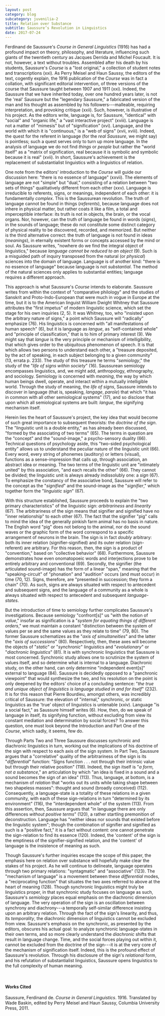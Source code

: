 ```yaml
---
layout: post
category: blog
subcategory: juvenilia-2
title: Relation over Substance
subtitle: Saussure’s Revolution in Linguistics
date: 2017-07-24
---
```


Ferdinand de Saussure's *Course in General Linguistics* (1916) has had a profound impact on theory, philosophy, and literature, influencing such giants of the twentieth century as Jacques Derrida and Michel Foucault. It is not, however, a text without troubles. Assembled after his death by his students, Saussure's *Course* is a "lost original," a collection of student notes and transcriptions (xxi). As Perry Meisel and Haun Saussy, the editors of the text, cogently explain, the 1916 publication of the *Course* was in fact a collation, with significant editorial intervention, of three versions of the course that Saussure taught between 1907 and 1911 (xxi). Indeed, the Saussure that we have inherited today, over one hundred years later, is not the 'real' Saussure but the "legendary Saussure," a fabricated version of the man and his thought as assembled by his followers---malleable, requiring interpretation, and provoking critique (xxii). Such, however, is illustrative of his project. As the editors write, language is, for Saussure, "identical" with "social" and "organic life," a "vast interactive project" (xviii). Language is not a matter of "mimesis" but of "signification" (xvi). Language, and the world with which it is "continuous," is a "web of signs" (xvii, xviii). Indeed, the quest for the referent in language (for the *real Saussure*, we might say) is pointless; such a quest serves only to turn up more language. In the analysis of language we do not find *things* or *people* but rather the "world itself" as a "matrix of signification, real because it is symbolic and symbolic because it is real" (xvii). In short, Saussure's achievement is the replacement of substantialist linguistics with a linguistics of relation.

One note from the editors' introduction to the *Course* will guide our discussion here: "there is no essence of language" (xxvii). The elements of language are not "simple" but "dual," consisting of a relation between "two sets of things" qualitatively different from each other (xxv). Language is irreducible to referents, signs, or meanings, independent of each other: it is fundamentally *complex*. This is the Saussurean revolution. The truth of language cannot be found in things (*referents*), because language does not inhere in physical matter, but rather coats it like a film, a total and imperceptible interface: its truth is not in objects, the brain, or the vocal organs. Nor, however, can the truth of language be found in words (*signs*), in the sounds of language; these do not constitute some distinct category of physical reality to be discovered, recorded, and memorized. But neither is the third alternative correct: the truth of language is not found in ideas (*meanings*), in eternally existent forms or concepts accessed by the mind or soul. As Saussure writes, "nowhere do we find the integral object of linguistics," because *language cannot be reduced to an object* (9). Such is a misguided path of inquiry transposed from the natural (or *physical*) sciences into the domain of language. Language is of another kind: "there is no essence of language" because language is not *substantial*. The method of the natural sciences only applies to substantial entities; language requires a different approach.

This approach is what Saussure's *Course* intends to elaborate. Saussure writes from within the context of "comparative philology" and the studies of Sanskrit and Proto-Indo-European that were much in vogue in Europe at the time, but it is to the American linguist William Dwight Whitney that Saussure attributes the "first impetus" of modern linguistic science, which set the stage for his own inquiries (2, 5). It was Whitney, too, who "insisted upon the arbitrary nature of signs," a point which Saussure will "radically" emphasize (76). His linguistics is concerned with "all manifestations of human speech" (6), but it is language as *langue*, as "self-contained whole" and "principle of classification," that is to him of primary interest (9). We might say that *langue* is the very principle or mechanism of intelligibility, that which gives order to the ubiquitous phenomenon of speech. It is that which allows two persons to understand each other, a "treasure deposited, by the act of speaking, in each subject belonging to a given community" (13, errata p. 233). The study of this treasure he terms "*semiology*," the study of the "*life of signs within society*" (16). Saussurean semiology encompasses linguistics, and, we might add, anthropology, ethnography, and sociology. Semiology is concerned with *meaning*, the way by which human beings dwell, operate, and interact within a mutually intelligible world. Through the study of meaning, the *life of signs*, Saussure intends to discover in language (that is, speaking, *langage*, *parole*) that which "it has in common with all other semiological systems" (17), and so disclose that upon which all semiological systems are built: *langue*, the signifying mechanism itself.

Herein lies the heart of Saussure's project, the key idea that would become of such great importance to subsequent theorists: the *doctrine of the sign*. The "linguistic unit is a double entity," as has already been discussed, "formed by the associating of two terms" (65). The terms in question are the "concept" and the "sound-image," a psycho-sensory duality (66). Technical questions of psychology aside, this "two-sided psychological entity" allows us to understand the peculiar nature of the linguistic unit (66). Every word, every string of phonemes (auditory) or letters (visual), functions as a sense-impression that calls up, through association, an abstract idea or meaning. The two terms of the linguistic unit are "intimately united" by this association, "and each recalls the other" (66). They cannot be divided; the linguistic unit is always already indissolubly one: a *sign* (67). To emphasize the constancy of the associative bond, Saussure will refer to the concept as the "*signified*" and the sound-image as the "*signifier*," which together form the "*linguistic sign*" (67).

With this structure established, Saussure proceeds to explain the "two primary characteristics" of the linguistic sign: *arbitrariness* and *linearity* (67). The arbitrariness of the sign means that signifier and signified have no "inner relationship" to each other (67). The fact that the signifier "pig" calls to mind the idea of the generally pinkish farm animal has no basis in nature. The English word "pig" does not belong to the animal, nor do the sound waves or the graphic form of the word correspond to a specific arrangement of neurons in the brain. The sign is in fact *doubly* arbitrary: both its inner relation (signifier-signified) and its outer relation (sign-referent) are arbitrary. For this reason, then, the sign is a product of "convention," based on "collective behavior" (68). Furthermore, Saussure demonstrates how even onomatopoeic words and interjections prove to be entirely arbitrary and conventional (69). Secondly, the signifier (the articulated sound-image) has the form of a linear "span," meaning that the "speaking-circuit" of "phonation" and "audition" occurs (and must occur) in time (70, 12). Signs, therefore, are "presented in succession; they form a chain" (70). As such, signs are always situated with respect to antecedent and subsequent signs, and the language of a community as a whole is always situated with respect to antecedent and subsequent *language-states*.

But the introduction of time to semiology further complicates Saussure's investigations. Because semiology "confront\[s\]" us "with the notion of *value*," insofar as signification is a "*system for equating things of different orders*," we must maintain a constant "distinction between the system of values per se and the same values as they relate to time" (79, 80). The former Saussure schematizes as the "*axis of simultaneities*" and the latter the "*axis of successions*" (80). Respectively, then, these axes will become the objects of "*static*" or "*synchronic*" linguistics and "*evolutionary*" or "*diachronic linguistics*" (81). It is with synchronic linguistics that Saussure is most concerned. Synchronic study allows one to scrutinize the system of values itself, and so determine what is internal to a language. Diachronic study, on the other hand, can only determine "independent event\[s\]" external to language (84). Saussure is decidedly opposed to a "panchronic viewpoint" that would synthesize the two, and his resolution on the point is only deepened by the editors' choice of a concluding sentence: "*the true and unique object of linguistics is language studied in and for itself*" (232). It is for this reason that Pierre Bourdieu, amongst others, was incredibly critical of Saussure: the elevation of "internal," synchronic, or static linguistics as the 'true' object of linguistics is untenable (xxiv). Language "is a social fact," as Saussure himself writes (6). How, then, do we speak of language in itself, its signifying function, without excluding from view its constant mediation and determination by social forces? To answer this question, one must look beyond the Introduction and Part One of the *Course*, which sadly, it seems, few do.

Through Parts Two and Three Saussure discusses synchronic and diachronic linguistics in turn, working out the implications of his doctrine of the sign with respect to each axis of the sign system. In Part Two, Saussure argues that a "correlative" quality of the arbitrariness of the sign is its "*differential*" function: "Signs function . . . not through their intrinsic value but through their relative position" (118). Indeed, the sign itself is "*a form, not a substance*," an articulation by which "an idea is fixed in a sound and a sound becomes the sign of an idea" (113). Thus, language, at bottom, is a mechanism of *relation* that "works out its units while taking shape between two shapeless masses": thought and sound (broadly conceived) (112). Consequently, a language-state is a totality of these relations in a given community, with each of these sign-relations in turn "determined by its environment" (116), the "interdependent whole" of the system (113). From this assertion, then, Saussure argues that "in language there are only differences *without positive terms*" (120), a rather startling premonition of deconstruction. Language has "neither ideas nor sounds that existed before the linguistic system"; though the combination of signifier and signified as such is a "positive fact," it is a fact without content: one cannot penetrate the sign-relation to find its essence (120). Indeed, the 'content' of the sign is the emptiness of the signifier-signified relation, and the 'content' of language is the insistence of meaning as such.

Though Saussure's further inquiries escape the scope of this paper, the emphasis here on relation over substance will hopefully make clear the stakes of his project. As he will continue to delineate, language operates through two primary relations: "syntagmatic" and "associative" (123). The "mechanism of language" is a movement between these *differential* modes, a "reciprocating function" that situates the two axes referred to above at the heart of meaning (128). Though synchronic linguistics might truly be linguistics proper, in that synchronic study focuses on language as such, Saussure's *semiology* places equal emphasis on the diachronic dimension of language. The very operation of the sign is an oscillation between synchrony and diachrony---a temporally self-similar difference insisting upon an arbitrary relation. Through the fact of the sign's linearity, and thus, its *temporality*, the diachronic dimension of linguistics cannot be excluded from view. Saussure's emphasis on the synchronic, as presented by the editors, obscures his actual goal: to analyze synchronic language-states in their own terms, and so more clearly understand the *diachronic* shifts that result in language change. Time, and the social forces playing out within it, cannot be excluded from the doctrine of the sign---it is at the very core of the mechanism of signification itself. Indeed, this is the profound effect of Saussure's revolution. Through his disclosure of the sign's *relational* form, and his refutation of substantialist linguistics, Saussure opens linguistics to the full complexity of human meaning.

<br>

#### Works Cited

Saussure, Ferdinand de. *Course in General Linguistics*. 1916. Translated by Wade Baskin, edited by Perry Meisel and Haun Saussy, Columbia University Press, 2011.
